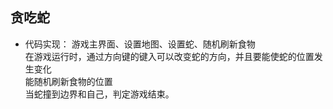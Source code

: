 ## 贪吃蛇

* 代码实现：
  游戏主界面、设置地图、设置蛇、随机刷新食物  
  在游戏运行时，通过方向键的键入可以改变蛇的方向，并且要能使蛇的位置发生变化  
  能随机刷新食物的位置  
  当蛇撞到边界和自己，判定游戏结束。





